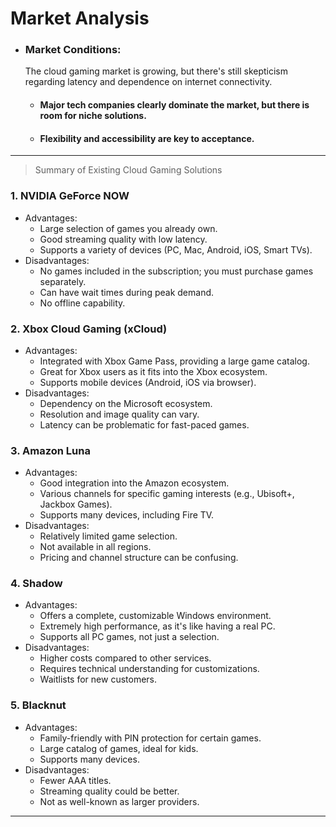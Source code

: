 # Market Analysis

- ### Market Conditions:
  The cloud gaming market is growing, but there's still skepticism regarding latency and dependence on internet connectivity.

  - #### Major tech companies clearly dominate the market, but there is room for niche solutions.

  - #### Flexibility and accessibility are key to acceptance.

---

> Summary of Existing Cloud Gaming Solutions

### 1. NVIDIA GeForce NOW
- Advantages:
  - Large selection of games you already own.
  - Good streaming quality with low latency.
  - Supports a variety of devices (PC, Mac, Android, iOS, Smart TVs).
- Disadvantages:
  - No games included in the subscription; you must purchase games separately.
  - Can have wait times during peak demand.
  - No offline capability.

### 2. Xbox Cloud Gaming (xCloud)
- Advantages:
  - Integrated with Xbox Game Pass, providing a large game catalog.
  - Great for Xbox users as it fits into the Xbox ecosystem.
  - Supports mobile devices (Android, iOS via browser).
- Disadvantages:
  - Dependency on the Microsoft ecosystem.
  - Resolution and image quality can vary.
  - Latency can be problematic for fast-paced games.

### 3. Amazon Luna
- Advantages:
  - Good integration into the Amazon ecosystem.
  - Various channels for specific gaming interests (e.g., Ubisoft+, Jackbox Games).
  - Supports many devices, including Fire TV.
- Disadvantages:
  - Relatively limited game selection.
  - Not available in all regions.
  - Pricing and channel structure can be confusing.

### 4. Shadow
- Advantages:
  - Offers a complete, customizable Windows environment.
  - Extremely high performance, as it's like having a real PC.
  - Supports all PC games, not just a selection.
- Disadvantages:
  - Higher costs compared to other services.
  - Requires technical understanding for customizations.
  - Waitlists for new customers.

### 5. Blacknut
- Advantages:
  - Family-friendly with PIN protection for certain games.
  - Large catalog of games, ideal for kids.
  - Supports many devices.
- Disadvantages:
  - Fewer AAA titles.
  - Streaming quality could be better.
  - Not as well-known as larger providers.

---
